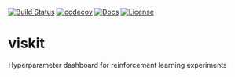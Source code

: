 [![Build Status](https://travis-ci.com/rlworkgroup/viskit.svg?branch=master)](https://travis-ci.com/rlworkgroup/viskit)
[![codecov](https://codecov.io/gh/rlworkgroup/viskit/branch/master/graph/badge.svg)](https://codecov.io/gh/rlworkgroup/viskit)
[![Docs](https://readthedocs.org/projects/viskit/badge)](http://viskit.readthedocs.org/en/latest/)
[![License](https://img.shields.io/badge/license-MIT-blue.svg)](https://github.com/rlworkgroup/viskit/blob/master/LICENSE)

# viskit
Hyperparameter dashboard for reinforcement learning experiments
